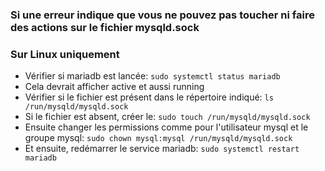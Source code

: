 ### Si une erreur indique que vous ne pouvez pas toucher ni faire des actions sur le fichier mysqld.sock
### Sur Linux uniquement

- Vérifier si mariadb est lancée: `sudo systemctl status mariadb` 
- Cela devrait afficher active et aussi running
- Vérifier si le fichier est présent dans le répertoire indiqué: `ls /run/mysqld/mysqld.sock`
- Si le fichier est absent, créer le: `sudo touch /run/mysqld/mysqld.sock`
- Ensuite changer les permissions comme pour l'utilisateur mysql et le groupe mysql: `sudo chown mysql:mysql /run/mysqld/mysqld.sock`
- Et ensuite, redémarrer le service mariadb: `sudo systemctl restart mariadb`
